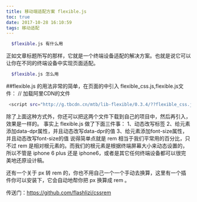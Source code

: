 ```yaml
---
title: 移动端适配方案 flexible.js
toc: true
date: 2017-10-28 16:10:59
tags: 移动适配
---
```

``` bash
  $flexible.js 有什么用
```
正如文章标题所写的那样，它就是一个终端设备适配的解决方案。也就是说它可以让你在不同的终端设备中实现页面适配。
``` bash
  $flexible.js 怎么用
```
 ##flexible.js 的用法非常的简单，在页面的<head></head>中引入 flexible_css.js,flexible.js文件：
 // 加载阿里CDN的文件
 ``` bash
  <script src="http://g.tbcdn.cn/mtb/lib-flexible/0.3.4/??flexible_css.js,flexible.js"></script>
```
除了上面这种方式外，你还可以把这两个文件下载到自己的项目中，然后再引入，效果是一样的。
事实上 flexible.js 做了下面三件事：
	1、动态改写标签
	2、给<html>元素添加data-dpr属性，并且动态改写data-dpr的值
	3、给<html>元素添加font-size属性，并且动态改写font-size的值
说得简单点就是 rem 相当于我们平常用的百分比，只不过 rem 是相对根元素的。而我们的根元素是根据终端屏幕大小来动态设置的，所以不管是 iphone 6 plus 还是 iphone6，或者是其它任何终端设备都可以很完美地还原设计稿。

还有一个关于 px 转 rem 的，你也不用自己一个一个手动去换算，这里有一个插件你可以安装下，它会自动地帮你把 px 换算成 rem 。

传送门：https://github.com/flashlizi/cssrem